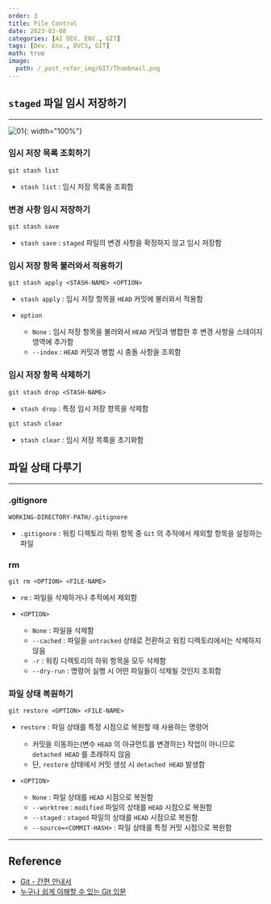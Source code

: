 ```yaml
---
order: 3
title: File Control
date: 2023-03-08
categories: [AI DEV. ENV., GIT]
tags: [Dev. Env., DVCS, GIT]
math: true
image:
  path: /_post_refer_img/GIT/Thumbnail.png
---
```


## `staged` 파일 임시 저장하기
-----

![01](/_post_refer_img/GIT/03-01.jpg){: width="100%"}

### 임시 저장 목록 조회하기

```
git stash list 
```

- `stash list` : 임시 저장 목록을 조회함

### 변경 사항 임시 저장하기

```
git stash save
```

- `stash save` : `staged` 파일의 변경 사항을 확정하지 않고 임시 저장함

### 임시 저장 항목 불러와서 적용하기

```
git stash apply <STASH-NAME> <OPTION>
```
  
- `stash apply` : 임시 저장 항목을 `HEAD` 커밋에 불러와서 적용함

- `option`
    - `None` : 임시 저장 항목을 불러와서 `HEAD` 커밋과 병합한 후 변경 사항을 스테이지 영역에 추가함
    - `--index` : `HEAD` 커밋과 병합 시 충돌 사항을 조회함

### 임시 저장 항목 삭제하기

```
git stash drop <STASH-NAME>
```

- `stash drop` : 특정 임시 저장 항목을 삭제함

```
git stash clear
```

- `stash clear` : 임시 저장 목록을 초기화함

## 파일 상태 다루기
-----

### .gitignore

```
WORKING-DIRECTORY-PATH/.gitignore
```

- `.gitignore` : 워킹 디렉토리 하위 항목 중 `Git` 의 추적에서 제외할 항목을 설정하는 파일

### rm

```
git rm <OPTION> <FILE-NAME>
```

- `rm` : 파일을 삭제하거나 추적에서 제외함

- `<OPTION>`
  - `None` : 파일을 삭제함
  - `--cached` : 파일을 `untracked` 상태로 전환하고 워킹 디렉토리에서는 삭제하지 않음
  - `-r` : 워킹 디렉토리의 하위 항목을 모두 삭제함
  - `--dry-run` : 명령어 실행 시 어떤 파일들이 삭제될 것인지 조회함

### 파일 상태 복원하기

```
git restore <OPTION> <FILE-NAME>
```

- `restore` : 파일 상태를 특정 시점으로 복원할 때 사용하는 명령어
  - 커밋을 이동하는(변수 `HEAD` 의 아규먼트를 변경하는) 작업이 아니므로 `detached HEAD` 를 초래하지 않음
  - 단, `restore` 상태에서 커밋 생성 시 `detached HEAD` 발생함

- `<OPTION>`
  - `None` : 파일 상태를 `HEAD` 시점으로 복원함
  - `--worktree` : `modified` 파일의 상태를 `HEAD` 시점으로 복원함
  - `--staged` : `staged` 파일의 상태를 `HEAD` 시점으로 복원함
  - `--source=<COMMIT-HASH>` : 파일 상태를 특정 커밋 시점으로 복원함

-----

## Reference

- [Git - 간편 안내서](https://rogerdudler.github.io/git-guide/index.ko.html)
- [누구나 쉽게 이해할 수 있는 Git 입문](https://backlog.com/git-tutorial/kr/)